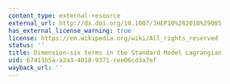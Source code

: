 ```yaml
---
content_type: external-resource
external_url: http://dx.doi.org/10.1007/JHEP10%282010%29085
has_external_license_warning: true
license: https://en.wikipedia.org/wiki/All_rights_reserved
status: ''
title: Dimension-six terms in the Standard Model Lagrangian
uid: 67411b5a-a2a3-4018-9371-cee06cd3a7ef
wayback_url: ''
---
```

